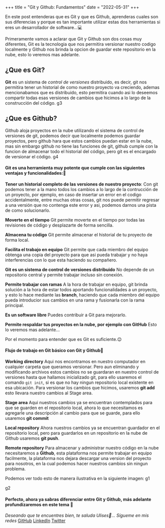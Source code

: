 +++
title = "Git y Github: Fundamentos"
date = "2022-05-31"
+++

En este post entenderas que es Git y que es Github, aprenderas cuales son sus diferencias y porque es tan importante utilizar estas dos herramientas si eres un desarrollador de software...💻

<!--more-->
Primeramente vamos a aclarar que Git y Github son dos cosas muy diferentes, Git es la tecnologia que nos permitira versionar nuestro codigo localmente y Github nos brinda la opcion de guardar este repositorio en la nube, esto lo veremos mas adelante.

## ¿Que es Git?

**Git** es un sistema de *control de versiones* distribuido, es decir, git nos permitira tener un historial de como nuestro proyecto va creciendo, ademas mencionabamos que es distribuido, esto permitira cuando asi lo deseemos compartir todas esas versiones de cambios que hicimos a lo largo de la construcción del código.
g3

## ¿Que es Github?
Github aloja proyectos en la nube utilizando el sistema de control de versiones de git, podemos decir que localmente podemos guardar proyectos, pero github hara que estos cambios puedan estar en la nube, mas sin embargo github no tiene las funciones de git, github cumple con la funcion de almacenar todo el historial del código, pero git es el encargado de versionar el código.
g4

#### Git es una herramienta muy potente que cumple con las siguientes ventajas y funcionalidades:🔨

**Tener un historial completo de las versiones de nuestro proyecto**:
  Con git podemos tener a la mano todos los cambios a lo largo de la contrucción de un proyecto, por ejemplo, en caso de insertar un error en el codigo accidentalmente, entre muchas otras cosas, git nos puede permitir regresar a una versión que no contenga este error y asi, podemos darnos una pista de como solucionarlo.

**Moverte en el tiempo**
Git permite moverte en el tiempo por todas las revisiones de código y desplazarte de forma sencilla.

**Almacena tu código**
Git permite almacenar el historial de tu proyecto de forma local.

**Facilita el trabajo en equipo**
Git permite que cada miembro del equipo obtenga una copia del proyecto para que asi pueda trabajar y no haya interferencias con lo que esta haciendo su compañero.

**Git es un sistema de control de versiones distribuido**
No depende de un repositorio central y permite trabajar incluso sin conexión.

**Permite trabajar con ramas**
    A la hora de trabajar en equipo, git brinda solución a la hora de estar todos aportando funcionalidades a un proyecto, y esto lo hace mediante las **branch**, haciendo que cada miembro del equipo pueda introducior sus cambios en una rama y fusionarla con la rama principal.

**Es un software libre**
Puedes contribuir a Git para mejorarlo.

**Permite respaldar tus proyectos en la nube, por ejemplo con GitHub**
Esto lo veremos mas adelante...

Por el momento para entender que es Git es suficiente.😉

#### Flujo de trabajo en Git básico con Git y Github💱
**Working directory**
Aqui nos encontramos en nuestro computador en cualquier carpeta que queramos versionar.
Pero aun eliminando y modificando archivos estos cambios no se guardaran en nuestro control de versiones hasta que hallamos inicializado git, para ello usaremos el comando ``git init``, si es que no hay ningun repositorio local existente en esa ubicación.
Para versionar los cambios que hicimos, usaremos **git add** esto llevara nuestro cambios al Stage area.

**Stage area**
Aqui nuestros cambios ya se encuentran contemplados para que se guarden en el repositorio local, ahora lo que necesitamos es agregarle una descripción al cambio para que se guarde, para ello usaremos **git commit**

**Local repository**
Ahora nuestros cambios ya se encuentran guardador en el repositorio local, pero para guardarlos en un repositorio en la nube de Github usaremos **git push**.


**Remote repository**
Para almacenar y administrar nuestro código en la nube necesitaremos a **Github**, esta plataforma nos permite trabajar en equipo facilmente, la plataforma nos dejara descargar una version del proyecto para nosotros, en la cual podemos hacer nuestros cambios sin ningun problema.

Podemos ver todo esto de manera ilustrativa en la siguiente imagen:
g1

g2


#### Perfecto, ahora ya sabras diferenciar entre Git y Github, más adelante profundizaremos en este tema 🚀


*Deseando que te encuentres bien, te saluda Ulises🤵...*
*Sígueme en mis redes*
[GitHub](https://github.com/UlisesOrnelasR)
[LinkedIn](https://www.linkedin.com/in/ulises-ornelas/)
[Twitter](https://twitter.com/UlisesOrnelass)

